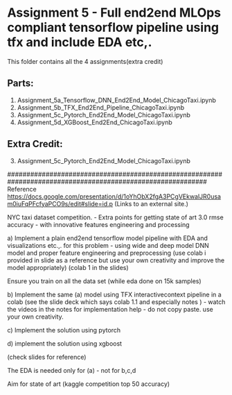 


# Assignment 5 - Full end2end MLOps compliant tensorflow pipeline using tfx and include EDA etc,.

This folder contains all the 4 assignments(extra credit)

## Parts:
1. Assignment_5a_Tensorflow_DNN_End2End_Model_ChicagoTaxi.ipynb
2. Assignment_5b_TFX_End2End_Pipeline_ChicagoTaxi.ipynb
3. Assignment_5c_Pytorch_End2End_Model_ChicagoTaxi.ipynb
4. Assignment_5d_XGBoost_End2End_ChicagoTaxi.ipynb


## Extra Credit:
3. Assignment_5c_Pytorch_End2End_Model_ChicagoTaxi.ipynb


############################################################################################################
Reference https://docs.google.com/presentation/d/1oYhObX2fgA3PCgVEkwalJR0usam0iuFqPFcfyaPCO9s/edit#slide=id.p (Links to an external site.)

NYC taxi dataset competition. - Extra points for getting state of art 3.0 rmse accuracy - with innovative features engineering and processing

a) Implement a plain end2end tensorflow model pipeline with EDA and visualizations etc.,. for this problem - using wide and deep model DNN model and proper feature engineering and preprocessing (use colab i provided in slide as a reference but use your own creativity and improve the model appropriately) (colab 1 in the slides)

 

Ensure you train on all the data set (while eda done on 15k samples)

b) Implement the same (a) model using TFX interactivecontext pipeline in a colab  (see the slide deck which says colab 1.1 and especially notes ) - watch the videos in the notes for implementation help - do not copy paste. use your own creativity.

 

c) Implement the solution using pytorch 

 

d) implement the solution using xgboost 

 

(check slides for reference)

 

The EDA is needed only for (a) - not for b,c,d

 

Aim for state of art (kaggle competition top 50 accuracy)

 
 

